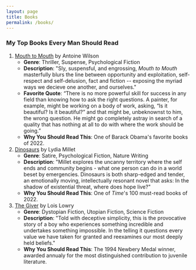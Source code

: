 ```yaml
---
layout: page
title: Books
permalink: /books/
---
```

### My Top Books Every Man Should Read

1. [Mouth to Mouth](https://www.amazon.com/Mouth-Novel-Antoine-Wilson/dp/1982181818/ref=tmm_pap_swatch_0?_encoding=UTF8&qid=&sr=) by Antoine Wilson
    - **Genre**: Thriller, Suspense, Psychological Fiction
    - **Description**: "Sly, suspensful, and engrossing, *Mouth to Mouth* masterfully blurs the line between opportunity and exploitation, self-respect and self-delusion, fact and fiction -- exposing the myriad ways we decieve one another, and ourselves."
    - **Favorite Quote**: “There is no more powerful skill for success in any field than knowing how to ask the right questions. A painter, for example, might be working on a body of work, asking, “Is it beautiful? Is it beautiful?” and that might be, unbeknownst to him, the wrong question. He might go completely astray in search of a quality that has nothing at all to do with where the work should be going.”
    - **Why You Should Read This**: One of Barack Obama's favorite books of 2022.
2. [Dinosaurs](https://www.amazon.com/Dinosaurs-Novel-Lydia-Millet/dp/1324021462/ref=sr_1_1?crid=JSB8U15U36M6&keywords=dinosaurs+by+lydia+millet&qid=1696366442&s=books&sprefix=dinosaurs+by+lyd%2Cstripbooks%2C146&sr=1-1) by Lydia Millet
    - **Genre**: Satire, Psychological Fiction, Nature Writing
    - **Description**: "Millet explores the uncanny territory where the self ends and community begins - what one person can do in a world beset by emergencies. Dinosaurs is both sharp-edged and tender, an emotionally moving, intellectually resonant novel that asks: In the shadow of existential threat, where does hope live?"
    - **Why You Should Read This**: One of *Time*'s 100 must-read books of 2022.
3. [The Giver](https://www.amazon.com/Giver-Quartet-Lois-Lowry/dp/0544336267/ref=asc_df_0544336267/?tag=hyprod-20&linkCode=df0&hvadid=312132071225&hvpos=&hvnetw=g&hvrand=3253094025934791113&hvpone=&hvptwo=&hvqmt=&hvdev=c&hvdvcmdl=&hvlocint=&hvlocphy=9031944&hvtargid=pla-448095042674&psc=1) by Lois Lowry
    - **Genre**: Dystopian Fiction, Utopian Fiction, Science Fiction
    - **Description**: "Told with deceptive simplicity, this is the provocative story of a boy who experiences something incredible and undertakes something impossible. In the telling it questions every value we have taken for granted and reexamines our most deeply held beliefs."
    - **Why You Should Read This**: The 1994 Newbery Medal winner, awarded annualy for the most distinguished contribution to juvenile literature.